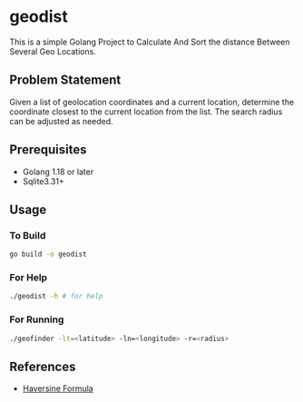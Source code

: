 # geodist

This is a simple Golang Project to Calculate And Sort the distance Between Several Geo Locations. 
## Problem Statement 
Given a list of geolocation coordinates and a current location, determine the coordinate closest to the
current location from the list. The search radius can be adjusted as needed. 

## Prerequisites 
- Golang 1.18 or later
- Sqlite3.31+ 

## Usage 
### To Build
```bash 
go build -o geodist
``` 
### For Help

```bash
./geodist -h # for help
```
### For Running

```bash
./geofinder -lt=<latitude> -ln=<longitude> -r=<radius> 
```
## References 
- [Haversine Formula](https://en.wikipedia.org/wiki/Haversine_formula)

